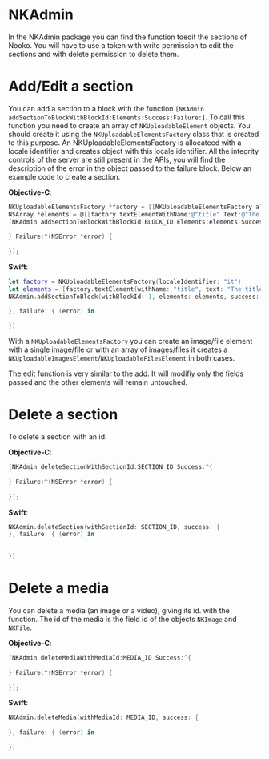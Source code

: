 # NKAdmin

In the NKAdmin package you can find the function toedit the sections of Nooko.
You will have to use a token with write permission to edit the sections and with delete permission to delete them.

# Add/Edit a section

You can add a section to a block with the function `[NKAdmin addSectionToBlockWithBlockId:Elements:Success:Failure:]`. To call this function you need to create an array of `NKUploadableElement` objects. You should create it using the `NKUploadableElementsFactory` class that is created to this purpose. An NKUploadableElementsFactory is allocateed with a locale identifier and creates object with this locale identifier. All the integrity controls of the server are still present in the APIs, you will find the description of the error in the object passed to the failure block. Below an example code to create a section. 

**Objective-C**:

```objective-c
NKUploadableElementsFactory *factory = [[NKUploadableElementsFactory alloc] initWithLocaleIdentifier:@"it"];
NSArray *elements = @[[factory textElementWithName:@"title" Text:@"The title", [factory imagesElementWithName:@"image" Image:[UIImage imageNamed:@"test_image"]]]];
[NKAdmin addSectionToBlockWithBlockId:BLOCK_ID Elements:elements Success:^{
        
} Failure:^(NSError *error) {
        
}];
```

**Swift**:

```swift
let factory = NKUploadableElementsFactory(localeIdentifier: "it")
let elements = [factory.textElement(withName: "title", text: "The title"), factory.imagesElement(withName: "image", image: UIImage.init(named: "Test"))]
NKAdmin.addSectionToBlock(withBlockId: 1, elements: elements, success: {

}, failure: { (error) in
            
})          
```

With a `NKUploadableElementsFactory` you can create an image/file element with a single image/file or with an array of images/files it creates a `NKUploadableImagesElement`/`NKUploadableFilesElement` in both cases.

The edit function is very similar to the add. It will modifiy only the fields passed and the other elements will remain untouched.

# Delete a section

To delete a section with an id:

**Objective-C**:

```objective-c
[NKAdmin deleteSectionWithSectionId:SECTION_ID Success:^{
        
} Failure:^(NSError *error) {
        
}];
```
**Swift**:

```swift
NKAdmin.deleteSection(withSectionId: SECTION_ID, success: {
}, failure: { (error) in

            
})

```


# Delete a media

You can delete a media (an image or a video), giving its id. with the function. The id of the media is the field id of the objects `NKImage` and `NKFile`.

**Objective-C**:

```objective-c
[NKAdmin deleteMediaWithMediaId:MEDIA_ID Success:^{
        
} Failure:^(NSError *error) {
        
}];
```

**Swift**:

```swift
NKAdmin.deleteMedia(withMediaId: MEDIA_ID, success: {
            
}, failure: { (error) in
            
})
```

